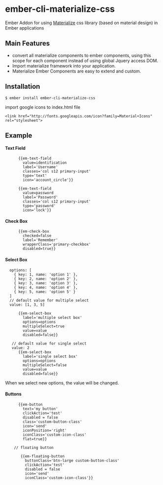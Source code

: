 # ember-cli-materialize-css
Ember Addon for using [Materialize](http://materializecss.com/) css library (based on material design) in Ember applications

## Main Features

* convert all materialize components to ember components, using this scope for each component instead of using global Jquery access DOM.
* Import materialize framework into your application.
* Materialize Ember Components are easy to extend and custom.

## Installation

````
$ ember install ember-cli-materialize-css
````
import google icons to index.html file

````
<link href="http://fonts.googleapis.com/icon?family=Material+Icons" rel="stylesheet">
````

## Example

#### Text Field

````
      {{em-text-field
        value=identification
        label='Username'
        classes='col s12 primary-input'
        type='text'
        icon='account_circle'}}

      {{em-text-field
        value=password
        label='Password'
        classes='col s12 primary-input'
        type='password'
        icon='lock'}}
````

#### Check Box

````
      {{em-check-box
        checked=false
        label='Remember'
        wrapperClass='primary-checkbox'
        disabled=true}}
````

#### Select Box
````
  options: [
    { key: 1, name: 'option 1' },
    { key: 2, name: 'option 2' },
    { key: 3, name: 'option 3' },
    { key: 4, name: 'option 4' },
    { key: 5, name: 'option 5' }
  ]
  // default value for multiple select
  value: [1, 3, 5]

      {{em-select-box
        label='multiple select box'
        options=options
        multipleSelect=true
        value=value
        disabled=false}}

   // default value for single select
   value: 2
      {{em-select-box
        label='single select box'
        options=options
        multipleSelect=false
        value=value
        disabled=false}}

````
When we select new options, the value will be changed.

#### Buttons
````
      {{em-button
        text='my button'
        clickAction='test'
        disabled = false
        class='custom-button-class'
        icon='send'
        iconPosition='right'
        iconClass='custom-icon-class'
        flat=true}}

    // floating button

       {{em-floating-button
         buttonClass='btn-large custom-button-class'
         clickAction='test'
         disabled = false
         icon='send'
         iconClass='custom-icon-class'}}
````


